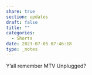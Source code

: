 ```yaml
---
share: true
section: updates
draft: false
title: ""
categories:
  - Shorts
date: 2023-07-05 07:46:18
type: _notes
---
```


Y’all remember MTV Unplugged?

